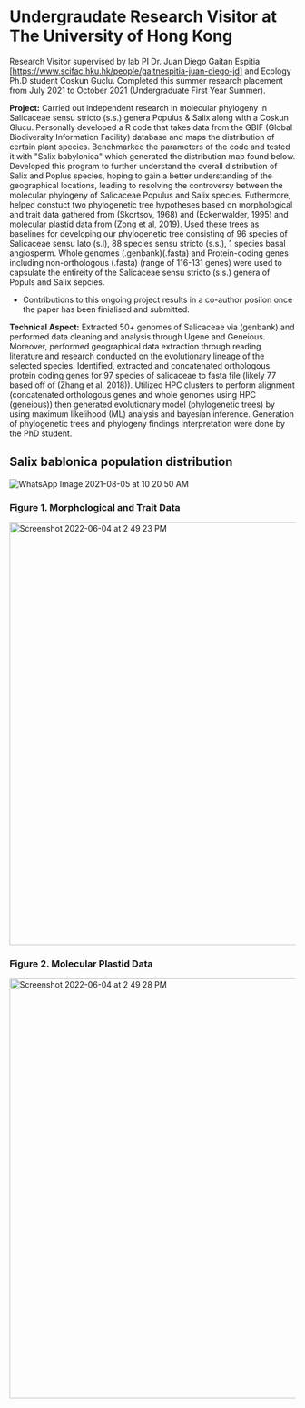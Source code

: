 # Undergraudate Research Visitor at The University of Hong Kong

Research Visitor supervised by lab PI Dr. Juan Diego Gaitan Espitia [https://www.scifac.hku.hk/people/gaitnespitia-juan-diego-jd] and Ecology Ph.D student Coskun Guclu. Completed this summer research placement from July 2021 to October 2021 (Undergraduate First Year Summer).

**Project:** Carried out independent research in molecular phylogeny in Salicaceae sensu stricto (s.s.) genera Populus & Salix along with a Coskun Glucu. Personally developed a R code that takes data from the GBIF (Global Biodiversity Information Facility) database and maps the distribution of certain plant species. Benchmarked the parameters of the code and tested it with "Salix babylonica" which generated the distribution map found below. Developed this program to further understand the overall distribution of Salix and Poplus species, hoping to gain a better understanding of the geographical locations, leading to resolving the controversy between the molecular phylogeny of Salicaceae Populus and Salix species. Futhermore, helped constuct two phylogenetic tree hypotheses based on morphological and trait data gathered from (Skortsov, 1968) and (Eckenwalder, 1995) and molecular plastid data from (Zong et al, 2019). Used these trees as baselines for developing our phylogenetic tree consisting of 96 species of Salicaceae sensu lato (s.l), 88 species sensu stricto (s.s.), 1 species basal angiosperm. Whole genomes (.genbank)(.fasta) and Protein-coding genes including non-orthologous (.fasta) (range of 116-131 genes) were used to capsulate the entireity of the Salicaceae sensu stricto (s.s.) genera of Populs and Salix sepcies. 

* Contributions to this ongoing project results in a co-author posiion once the paper has been finialised and submitted. 

**Technical Aspect:** Extracted 50+ genomes of Salicaceae via (genbank) and performed data cleaning and analysis through Ugene and Geneious. Moreover, performed geographical data extraction through reading literature and research conducted on the evolutionary lineage of the selected species. Identified, extracted and concatenated orthologous protein coding genes for 97 species of salicaceae to fasta file (likely 77 based off of (Zhang et al, 2018)). Utilized HPC clusters to perform alignment (concatenated orthologous genes and whole genomes using HPC (geneious)) then generated evolutionary model (phylogenetic trees) by using maximum likelihood (ML) analysis and bayesian inference. Generation of phylogenetic trees and phylogeny findings interpretation were done by the PhD student. 

## Salix bablonica population distribution 
![WhatsApp Image 2021-08-05 at 10 20 50 AM](https://user-images.githubusercontent.com/83464019/172001274-4af6c30c-9b5a-47e9-9882-ce6b60ad64ea.jpeg)

### Figure 1. Morphological and Trait Data 
<img width="743" alt="Screenshot 2022-06-04 at 2 49 23 PM" src="https://user-images.githubusercontent.com/83464019/172003619-0d36fa2d-6aa6-4bdb-9c9a-e5d4e57a7242.png">

### Figure 2. Molecular Plastid Data 
<img width="738" alt="Screenshot 2022-06-04 at 2 49 28 PM" src="https://user-images.githubusercontent.com/83464019/172003645-19d1d9f1-8e0a-478e-a047-e6b78e1629c1.png">
